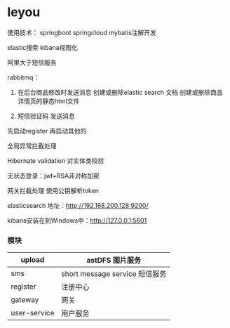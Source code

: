 # leyou

使用技术：
springboot springcloud  mybatis注解开发

elastic搜索 kibana视图化

阿里大于短信服务 

rabbitmq：  

1. 在后台商品修改时发送消息 创建或删除elastic search 文档  创建或删除商品详情页的静态html文件  

2. 短信验证码  发送消息

先启动register 再启动其他的

全局异常拦截处理

Hibernate validation  对实体类校验  

无状态登录：jwt+RSA非对称加密

网关拦截处理 使用公钥解析token 



elasticsearch 地址：http://192.168.200.128:9200/



kibana安装在到Windows中：http://127.0.0.1:5601

### 模块
| upload       | astDFS  图片服务                |
| ------------ | ------------------------------- |
| sms          | short message service  短信服务 |
| register     | 注册中心                        |
| gateway      | 网关                            |
| user-service | 用户服务                        |


